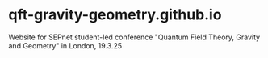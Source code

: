# qft-gravity-geometry.github.io
Website for SEPnet student-led conference "Quantum Field Theory, Gravity and Geometry" in London, 19.3.25 
